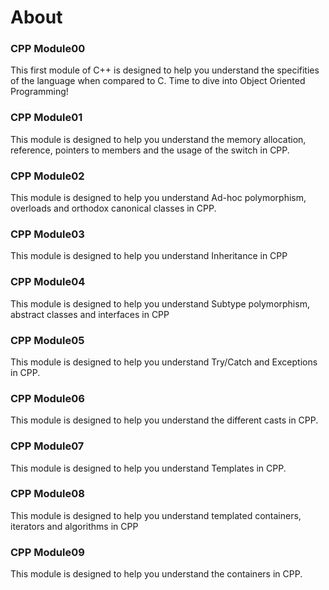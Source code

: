 # About

### CPP Module00
 This first module of C++ is designed to help you understand the specifities of the language when compared to C. Time to dive into Object Oriented Programming!

### CPP Module01
This module is designed to help you understand the memory allocation, reference, pointers to members and the usage of the switch in CPP.
### CPP Module02 
This module is designed to help you understand Ad-hoc polymorphism, overloads and orthodox canonical classes in CPP.
### CPP Module03
This module is designed to help you understand Inheritance in CPP
### CPP Module04
This module is designed to help you understand Subtype polymorphism, abstract classes and interfaces in CPP
### CPP Module05
This module is designed to help you understand Try/Catch and Exceptions in CPP.
### CPP Module06
This module is designed to help you understand the different casts in CPP.
### CPP Module07
This module is designed to help you understand Templates in CPP.
### CPP Module08
This module is designed to help you understand templated containers, iterators and algorithms in CPP
### CPP Module09
This module is designed to help you understand the containers in CPP.
